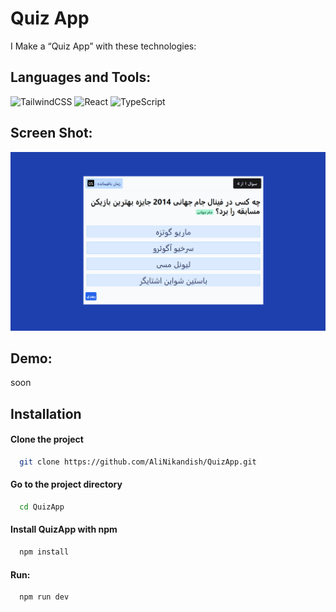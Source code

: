 # Quiz App

I Make a “Quiz App” with these technologies:


## Languages and Tools:

![TailwindCSS](https://img.shields.io/badge/tailwindcss-%2338B2AC.svg?style=for-the-badge&logo=tailwind-css&logoColor=white)
![React](https://img.shields.io/badge/react-%2320232a.svg?style=for-the-badge&logo=react&logoColor=%2361DAFB)
![TypeScript](https://img.shields.io/badge/typescript-%23007ACC.svg?style=for-the-badge&logo=typescript&logoColor=white)

## Screen Shot:

<img src="https://raw.githubusercontent.com/AliNikandish/QuizApp/main/Screenshot%202023-11-14%20001511.png"/>

## Demo:
soon




## Installation

#### Clone the project

```bash
  git clone https://github.com/AliNikandish/QuizApp.git
```

#### Go to the project directory

```bash
  cd QuizApp
```

#### Install QuizApp with npm

```bash
  npm install
```
#### Run:
```bash
  npm run dev
```
